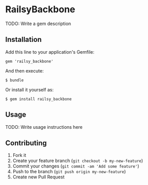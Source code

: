 # RailsyBackbone

TODO: Write a gem description

## Installation

Add this line to your application's Gemfile:

    gem 'railsy_backbone'

And then execute:

    $ bundle

Or install it yourself as:

    $ gem install railsy_backbone

## Usage

TODO: Write usage instructions here

## Contributing

1. Fork it
2. Create your feature branch (`git checkout -b my-new-feature`)
3. Commit your changes (`git commit -am 'Add some feature'`)
4. Push to the branch (`git push origin my-new-feature`)
5. Create new Pull Request
